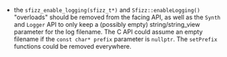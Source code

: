 - the `sfizz_enable_logging(sfizz_t*)` and `Sfizz::enableLogging()` "overloads" should be removed from the facing API, as well as the `Synth` and `Logger` API to only keep a (possibly empty) string/string_view parameter for the log filename. The C API could assume an empty filename if the `const char* prefix` parameter is `nullptr`. The `setPrefix` functions could be removed everywhere.